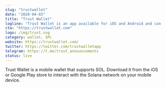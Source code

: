 ```yaml
---
slug: "trustwallet"
date: "2020-04-03"
title: "Trust Wallet"
logline: "Trust Wallet is an app available for iOS and Android and can be used to send and receive SOL tokens."
cta: "https://trustwallet.com"
logo: /img/trust.svg
category: wallet, SPL
website: https://trustwallet.com/
twitter: https://twitter.com/trustwalletapp
telegram: https://t.me/trust_announcements
status: live
---
```


Trust Wallet is a mobile wallet that supports SOL. Download it from the iOS or Google Play store to interact with the Solana network on your mobile device.

